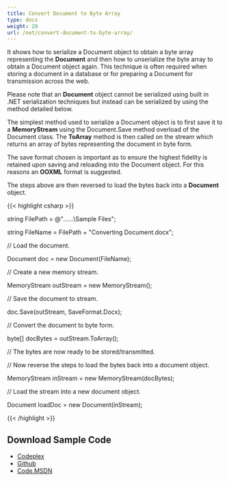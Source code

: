```yaml
---
title: Convert Document to Byte Array
type: docs
weight: 20
url: /net/convert-document-to-byte-array/
---
```


It shows how to serialize a Document object to obtain a byte array representing the **Document** and then how to unserialize the byte array to obtain a Document object again. This technique is often required when storing a document in a database or for preparing a Document for transmission across the web.

Please note that an **Document** object cannot be serialized using built in .NET serialization techniques but instead can be serialized by using the method detailed below.

The simplest method used to serialize a Document object is to first save it to a **MemoryStream** using the Document.Save method overload of the Document class. The **ToArray** method is then called on the stream which returns an array of bytes representing the document in byte form.

The save format chosen is important as to ensure the highest fidelity is retained upon saving and reloading into the Document object. For this reasons an **OOXML** format is suggested.

The steps above are then reversed to load the bytes back into a **Document** object.

{{< highlight csharp >}}

 string FilePath = @"..\..\..\Sample Files\";

string FileName = FilePath + "Converting Document.docx";

// Load the document.

Document doc = new Document(FileName);

// Create a new memory stream.

MemoryStream outStream = new MemoryStream();

// Save the document to stream.

doc.Save(outStream, SaveFormat.Docx);

// Convert the document to byte form.

byte[] docBytes = outStream.ToArray();

// The bytes are now ready to be stored/transmitted.

// Now reverse the steps to load the bytes back into a document object.

MemoryStream inStream = new MemoryStream(docBytes);

// Load the stream into a new document object.

Document loadDoc = new Document(inStream);

{{< /highlight >}}
## **Download Sample Code**
- [Codeplex](https://asposeopenxml.codeplex.com/releases/view/617779)
- [Github](https://github.com/aspose-words/Aspose.Words-for-.NET/releases/tag/MissingFeaturesofOpenXMLWordsv1.1)
- [Code.MSDN](https://code.msdn.microsoft.com/Missing-Features-in-6a2c882b)
